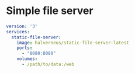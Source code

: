 # Simple file server

```yaml
version: '3'
services:
  static-file-server:
    image: halverneus/static-file-server:latest
    ports:
      - "8080:8080"
    volumes:
      - /path/to/data:/web
````